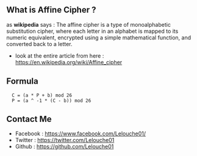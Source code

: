 
## What is Affine Cipher ?
as **wikipedia** says : The affine cipher is a type of monoalphabetic substitution cipher, where each letter in an alphabet is mapped to its numeric equivalent, encrypted using a simple mathematical function, and converted back to a letter.
* look at the entire article from here : https://en.wikipedia.org/wiki/Affine_cipher
## Formula
```
  C = (a * P + b) mod 26
  P = (a ^ -1 * (C - b)) mod 26
```
## Contact Me
* Facebook : https://www.facebook.com/Lelouche01/
* Twitter : https://twitter.com/Lelouche01
* Github : https://github.com/Lelouche01
